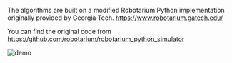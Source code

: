 The algorithms are built on a modified Robotarium Python implementation originally provided by Georgia Tech. https://www.robotarium.gatech.edu/

You can find the original code from https://github.com/robotarium/robotarium_python_simulator

![demo](https://github.com/user-attachments/assets/adee171a-effe-47e0-a881-a4985c7b15a2)

